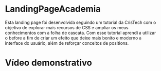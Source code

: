 # LandingPageAcademia
Esta landing page foi desenvolvida seguindo um tutorial da CrisTech com o objetivo de explorar mais recursos de CSS e ampliar os meus conhecimentos com a folha de cascata.
Com esse tutorial aprendi a utilizar o before a fim de criar um efeito que deixe mais bonito e moderno a interface do usuário, além de reforçar conceitos de positions.

# Vídeo demonstrativo
